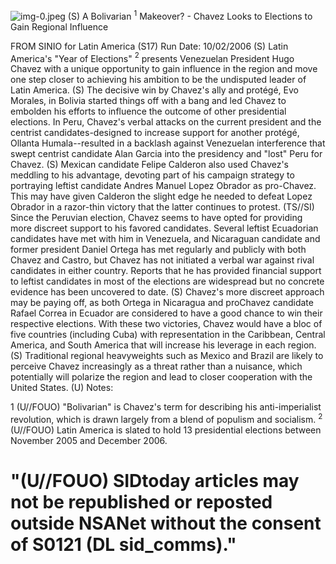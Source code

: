 ![img-0.jpeg](img-0.jpeg)
(S) A Bolivarian ${ }^{1}$ Makeover? - Chavez Looks to Elections to Gain Regional Influence

FROM
SINIO for Latin America (S17)
Run Date: 10/02/2006
(S) Latin America's "Year of Elections" ${ }^{2}$ presents Venezuelan President Hugo Chavez with a unique opportunity to gain influence in the region and move one step closer to achieving his ambition to be the undisputed leader of Latin America.
(S) The decisive win by Chavez's ally and protégé, Evo Morales, in Bolivia started things off with a bang and led Chavez to embolden his efforts to influence the outcome of other presidential elections. In Peru, Chavez's verbal attacks on the current president and the centrist candidates-designed to increase support for another protégé, Ollanta Humala--resulted in a backlash against Venezuelan interference that swept centrist candidate Alan Garcia into the presidency and "lost" Peru for Chavez.
(S) Mexican candidate Felipe Calderon also used Chavez's meddling to his advantage, devoting part of his campaign strategy to portraying leftist candidate Andres Manuel Lopez Obrador as pro-Chavez. This may have given Calderon the slight edge he needed to defeat Lopez Obrador in a razor-thin victory that the latter continues to protest.
(TS//SI) Since the Peruvian election, Chavez seems to have opted for providing more discreet support to his favored candidates. Several leftist Ecuadorian candidates have met with him in Venezuela, and Nicaraguan candidate and former president Daniel Ortega has met regularly and publicly with both Chavez and Castro, but Chavez has not initiated a verbal war against rival candidates in either country. Reports that he has provided financial support to leftist candidates in most of the elections are widespread but no concrete evidence has been uncovered to date.
(S) Chavez's more discreet approach may be paying off, as both Ortega in Nicaragua and proChavez candidate Rafael Correa in Ecuador are considered to have a good chance to win their respective elections. With these two victories, Chavez would have a bloc of five countries (including Cuba) with representation in the Caribbean, Central America, and South America that will increase his leverage in each region.
(S) Traditional regional heavyweights such as Mexico and Brazil are likely to perceive Chavez increasingly as a threat rather than a nuisance, which potentially will polarize the region and lead to closer cooperation with the United States.
(U) Notes:

1 (U//FOUO) "Bolivarian" is Chavez's term for describing his anti-imperialist revolution, which is drawn largely from a blend of populism and socialism.
${ }^{2}$ (U//FOUO) Latin America is slated to hold 13 presidential elections between November 2005 and December 2006.

# "(U//FOUO) SIDtoday articles may not be republished or reposted outside NSANet without the consent of S0121 (DL sid_comms)."
